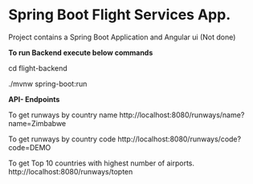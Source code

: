 Spring Boot Flight Services App.
======= 

Project contains a Spring Boot Application and Angular ui (Not done)


**To run Backend execute below commands**

cd flight-backend

./mvnw spring-boot:run

**API- Endpoints**

To get runways by country name
http://localhost:8080/runways/name?name=Zimbabwe

To get runways by country code
http://localhost:8080/runways/code?code=DEMO

To get Top 10 countries with highest number of airports.
http://localhost:8080/runways/topten

